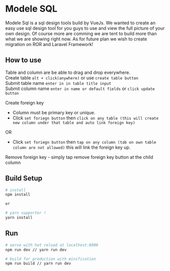 
# Modele SQL
Modele Sql is a sql design tools build by VueJs. We wanted to create an easy use sql design tool for you guys to use and view the full picture of your own design. Of course more are comming we are 
tent to build more than what we are showing right now. As for future plan we wish to create migration on ROR and Laravel Framework!

## How to use
Table and column are be able to drag and drop everywhere. <br/>
Create table `alt + click(anywhere)` or use `create table button`  <br/> 
Submit table name `enter in in table title input` <br/>
Submit column name `enter in name or default fields` or `click update button` <br/>
 
Create foreign key 
- Column must be primary key or unique.
- Click `set foriegn button` then `click on any table (this will create new column under that table and auto link foreign key)`<br/>

OR<br/>

- Click `set foriegn button` then `tap on any column (tab on own table column are not allowed)` this will link the foreign key up.

Remove foreign key - simply tap remove foreign key button at the child column

## Build Setup

``` bash
# install 
npm install

or 

# yarn supporter !
yarn install
```

## Run
``` bash
# serve with hot reload at localhost:8000
npm run dev // yarn run dev

# build for production with minification
npm run build // yarn run dev
```  